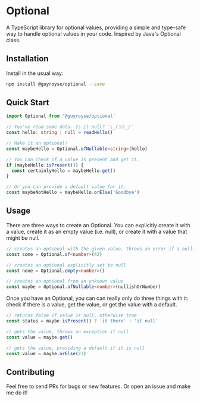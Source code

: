 # Optional

A TypeScript library for optional values, providing a simple and type-safe way to handle optional values in your code. Inspired by Java's Optional class.

## Installation

Install in the usual way:

```sh
npm install @guyroyse/optional --save
```

## Quick Start

```typescript
import Optional from '@guyroyse/optional'

// You've read some data. Is it null? ¯\_(ツ)_/¯
const hello: string | null = readHello()

// Make it an optional!
const maybeHello = Optional.ofNullable<string>(hello)

// You can check if a value is present and get it.
if (maybeHello.isPresent()) {
  const certainlyHello = maybeHello.get()
}

// Or you can provide a default value for it.
const maybeNotHello = maybeHello.orElse('Goodbye')
```

## Usage

There are three ways to create an Optional. You can explicitly create it with a value, create it as an empty value (i.e. null), or create it with a value that might be null.

```typescript
// creates an optional with the given value, throws an error if a nullish value is passed in
const some = Optional.of<number>(42)

// creates an optional explicitly set to null
const none = Optional.empty<number>()

// creates an optional from an unknown value
const maybe = Optional.ofNullable<number>(nullishOrNumber)
```

Once you have an Optional, you can can really only do three things with it: check if there is a value, get the value, or get the value with a default.

```typescript
// returns false if value is null, otherwise true
const status = maybe.isPresent() ? 'it there' : 'it null'

// gets the value, throws an exception if null
const value = maybe.get()

// gets the value, providing a default if it is null
const value = maybe.orElse(23)
```

## Contributing

Feel free to send PRs for bugs or new features. Or open an issue and make me do it!
